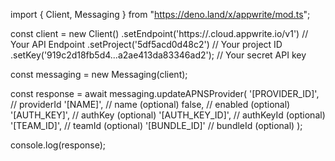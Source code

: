 import { Client, Messaging } from "https://deno.land/x/appwrite/mod.ts";

const client = new Client()
    .setEndpoint('https://<REGION>.cloud.appwrite.io/v1') // Your API Endpoint
    .setProject('5df5acd0d48c2') // Your project ID
    .setKey('919c2d18fb5d4...a2ae413da83346ad2'); // Your secret API key

const messaging = new Messaging(client);

const response = await messaging.updateAPNSProvider(
    '[PROVIDER_ID]', // providerId
    '[NAME]', // name (optional)
    false, // enabled (optional)
    '[AUTH_KEY]', // authKey (optional)
    '[AUTH_KEY_ID]', // authKeyId (optional)
    '[TEAM_ID]', // teamId (optional)
    '[BUNDLE_ID]' // bundleId (optional)
);

console.log(response);
